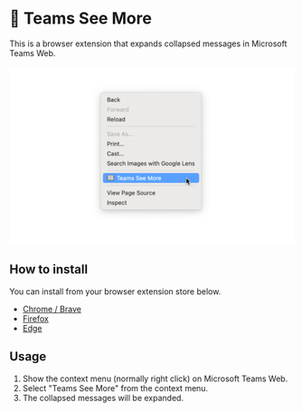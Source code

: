 # 🚀 Teams See More

This is a browser extension that expands collapsed messages in Microsoft Teams Web.

![Screenshot](./screenshots/1280x800.png)

## How to install

You can install from your browser extension store below.

- [Chrome / Brave](https://chrome.google.com/webstore/detail/teams-see-more/ndnacjlajgpdeahkcooiilheddiabjdc)
- [Firefox](https://addons.mozilla.org/en-US/firefox/addon/teams-see-more/)
- [Edge](https://microsoftedge.microsoft.com/addons/detail/teams-see-more/jnghkkghondopbbnnclkbcnapfchiiea)


## Usage

1. Show the context menu (normally right click) on Microsoft Teams Web.
1. Select "Teams See More" from the context menu.
1. The collapsed messages will be expanded.
